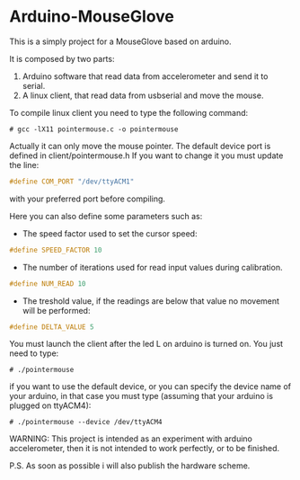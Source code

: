 Arduino-MouseGlove
==================

This is a simply project for a MouseGlove based on arduino.

It is composed by two parts:

1. Arduino software that read data from accelerometer and send it to serial.
2. A linux client, that read data from usbserial and move the mouse.

To compile linux client you need to type the following command:

    # gcc -lX11 pointermouse.c -o pointermouse


Actually it can only move the mouse pointer. 
The default device port is defined in client/pointermouse.h
If you want to change it you must update the line:

```C
#define COM_PORT "/dev/ttyACM1"
```

with your preferred port before compiling.

Here you can also define some parameters such as:
* The speed factor used to set the cursor speed: 

```C
#define SPEED_FACTOR 10
```
* The number of iterations used for read input values during calibration. 

```C
#define NUM_READ 10
```

* The treshold value, if the readings are below that value no movement will be performed:

```C
#define DELTA_VALUE 5
```

You must launch the client after the led L on arduino is turned on. You just need to type:

    # ./pointermouse

if you want to use the default device, or you can specify the device name of your arduino, in that case you must type (assuming that your arduino is plugged on ttyACM4):

    # ./pointermouse --device /dev/ttyACM4

WARNING: This project is intended as an experiment with arduino accelerometer, then it is not intended to work perfectly, 
or to be finished.


P.S. As soon as possible i will also publish the hardware scheme.
